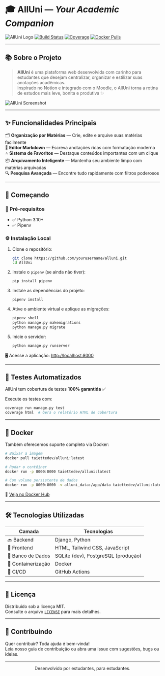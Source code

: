 # 🎓 AllUni — *Your Academic Companion*

![AllUni Logo](https://img.shields.io/badge/AllUni-Your%20Academic%20Companion-blue)
[![Build Status](https://img.shields.io/badge/build-passing-brightgreen)](https://github.com/yourusername/alluni)
[![Coverage](https://img.shields.io/badge/coverage-100%25-brightgreen)](https://github.com/yourusername/alluni)
[![Docker Pulls](https://img.shields.io/docker/pulls/taiettedev/alluni)](https://hub.docker.com/r/taiettedev/alluni)

---

## 📚 Sobre o Projeto

> **AllUni** é uma plataforma web desenvolvida com carinho para estudantes que desejam centralizar, organizar e estilizar suas anotações acadêmicas.  
Inspirado no Notion e integrado com o Moodle, o AllUni torna a rotina de estudos mais leve, bonita e produtiva ✨

![AllUni Screenshot](https://via.placeholder.com/800x400?text=AllUni+Screenshot)

---

## ✨ Funcionalidades Principais

🗂️ **Organização por Matérias** — Crie, edite e arquive suas matérias facilmente  
📝 **Editor Markdown** — Escreva anotações ricas com formatação moderna  
⭐ **Sistema de Favoritos** — Destaque conteúdos importantes com um clique  
📦 **Arquivamento Inteligente** — Mantenha seu ambiente limpo com matérias arquivadas  
🔍 **Pesquisa Avançada** — Encontre tudo rapidamente com filtros poderosos  

---

## 🚀 Começando

### 🔧 Pré-requisitos

- ✅ Python 3.10+  
- ✅ Pipenv  

### ⚙️ Instalação Local

1. Clone o repositório:
   ```bash
   git clone https://github.com/yourusername/alluni.git
   cd AllUni
   ```

2. Instale o `pipenv` (se ainda não tiver):
   ```bash
   pip install pipenv
   ```

3. Instale as dependências do projeto:
   ```bash
   pipenv install
   ```

4. Ative o ambiente virtual e aplique as migrações:
   ```bash
   pipenv shell
   python manage.py makemigrations
   python manage.py migrate
   ```

5. Inicie o servidor:
   ```bash
   python manage.py runserver
   ```

🖥️ Acesse a aplicação: [http://localhost:8000](http://localhost:8000)

---

## 🧪 Testes Automatizados

AllUni tem cobertura de testes **100% garantida** ✅

Execute os testes com:

```bash
coverage run manage.py test
coverage html  # Gera o relatório HTML de cobertura
```

---

## 🐳 Docker

Também oferecemos suporte completo via Docker:

```bash
# Baixar a imagem
docker pull taiettedev/alluni:latest

# Rodar o contêiner
docker run -p 8000:8000 taiettedev/alluni:latest

# Com volume persistente de dados
docker run -p 8000:8000 -v alluni_data:/app/data taiettedev/alluni:latest
```

🔗 [Veja no Docker Hub](https://hub.docker.com/r/taiettedev/alluni)

---

## 🛠️ Tecnologias Utilizadas

| Camada        | Tecnologias                            |
|---------------|-----------------------------------------|
| 🔙 Backend     | Django, Python                          |
| 🎨 Frontend    | HTML, Tailwind CSS, JavaScript          |
| 💾 Banco de Dados | SQLite (dev), PostgreSQL (produção)   |
| 🐳 Containerização | Docker                                |
| 🚀 CI/CD       | GitHub Actions                          |

---

## 📄 Licença

Distribuído sob a licença MIT.  
Consulte o arquivo [`LICENSE`](./LICENSE) para mais detalhes.

---

## 🤝 Contribuindo

Quer contribuir? Toda ajuda é bem-vinda!  
Leia nosso guia de contribuição ou abra uma issue com sugestões, bugs ou ideias.

---

<p align="center">
Desenvolvido por estudantes, para estudantes.
</p>
